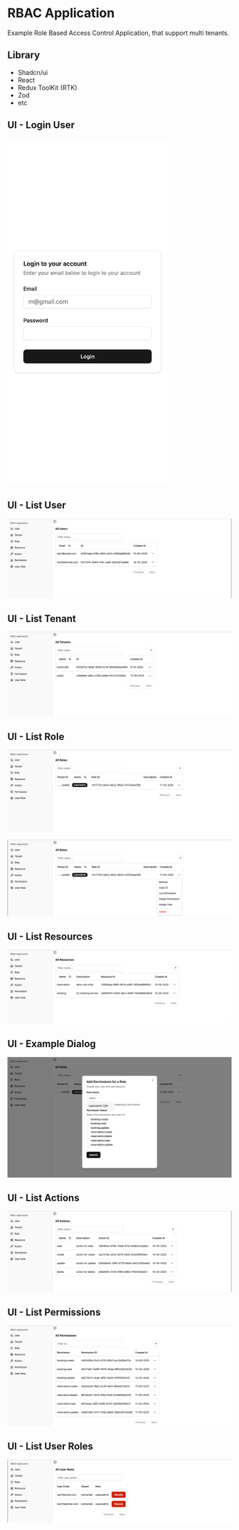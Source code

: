 # RBAC Application
Example Role Based Access Control Application, that support multi tenants.

## Library
- Shadcn/ui
- React
- Redux ToolKit (RTK)
- Zod
- etc

## UI - Login User

<img src="./readme/login.png" alt="login-user" width="360" />

## UI - List User

![list-user](./readme/list-user.png)

## UI - List Tenant

![list-tenant](./readme/list-tenant.png)

## UI - List Role

![list-role](./readme/list-role.png)

![list-resource](./readme/list-role-options.png)

## UI - List Resources

![list-resource](./readme/list-resource.png)

## UI - Example Dialog

![example-add-dialog](./readme/example-add-dialog.png)

## UI - List Actions

![list-action](./readme/list-action.png)

## UI - List Permissions

![list-permission](./readme/list-permission.png)

## UI - List User Roles

![list-user-role](./readme/list-user-role.png)